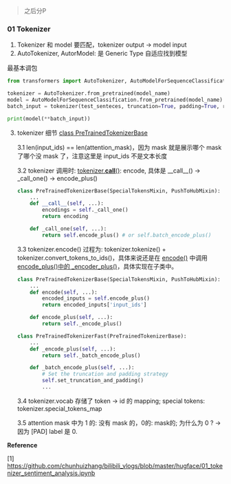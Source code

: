 > 之后分P

### 01 Tokenizer

1. Tokenizer 和 model 要匹配，tokenizer output -> model input
2. AutoTokenizer, AutorModel: 是 Generic Type 自适应找到模型

最基本调包
```python
from transformers import AutoTokenizer, AutoModelForSequenceClassification

tokenizer = AutoTokenizer.from_pretrained(model_name)
model = AutoModelForSequenceClassification.from_pretrained(model_name)
batch_input = tokenizer(test_senteces, truncation=True, padding=True, return_tensors='pt')

print(model(**batch_input))
```

3. tokenizer 细节 [class PreTrainedTokenizerBase](https://github.com/huggingface/transformers/blob/7bb619d710ea3bcddeedb2e7999dff4e124aee85/src/transformers/tokenization_utils_base.py#L1389)

    3.1 len(input_ids) == len(attention_mask)，因为 mask 就是展示哪个 mask 了哪个没 mask 了，注意这里是 input_ids 不是文本长度
     
    3.2 tokenizer 调用时: [tokenizer.__call__()](https://github.com/huggingface/transformers/blob/7bb619d710ea3bcddeedb2e7999dff4e124aee85/src/transformers/tokenization_utils_base.py#L2897): encode, 具体是 \_\_call\_\_() -> _call_one() -> encode_plus()

    ```python 
    class PreTrainedTokenizerBase(SpecialTokensMixin, PushToHubMixin):
        ...
        def __call__(self, ...):
            encodings = self._call_one()
            return encoding

        def _call_one(self, ...):
            return self.encode_plus() # or self.batch_encode_plus()
    ```
    3.3 tokenizer.encode() 过程为: tokenizer.tokenize() + tokenizer.convert_tokens_to_ids()，具体来说还是在 [encode()](https://github.com/huggingface/transformers/blob/7bb619d710ea3bcddeedb2e7999dff4e124aee85/src/transformers/tokenization_utils_base.py#L2712) 中调用 [encode_plus()中的 _encoder_plus()](https://github.com/huggingface/transformers/blob/7bb619d710ea3bcddeedb2e7999dff4e124aee85/src/transformers/tokenization_utils_base.py#L3107)，具体实现在子类中。
   ```python
   class PreTrainedTokenizerBase(SpecialTokensMixin, PushToHubMixin):
       ...
       def encode(self, ...):
           encoded_inputs = self.encode_plus()
           return encoded_inputs['input_ids']

       def encode_plus(self, ...):
           return self._encode_plus()
   
   class PreTrainedTokenizerFast(PreTrainedTokenizerBase):
       ...
       def _encode_plus(self, ...):
           return self._batch_encode_plus()

       def _batch_encode_plus(self, ...):
           # Set the truncation and padding strategy
           self.set_truncation_and_padding()
           ...
   ```    

    3.4 tokenizer.vocab 存储了 token -> id 的 mapping; special tokens: tokenizer.special_tokens_map

    3.5 attention mask 中为 1 的: 没有 mask 的，0的: mask的; 为什么为 0 ? -> 因为 [PAD] label 是 0.

**Reference**

[1] https://github.com/chunhuizhang/bilibili_vlogs/blob/master/hugface/01_tokenizer_sentiment_analysis.ipynb
